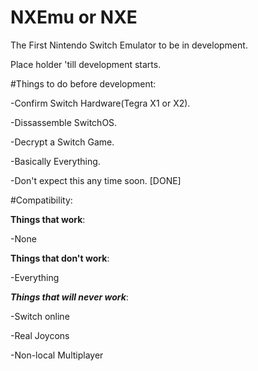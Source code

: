 # NXEmu or NXE
The First Nintendo Switch Emulator to be in development.

Place holder 'till development starts.

#Things to do before development:

-Confirm Switch Hardware(Tegra X1 or X2).

-Dissassemble SwitchOS.

-Decrypt a Switch Game.

-Basically Everything.

-Don't expect this any time soon. [DONE]

#Compatibility:

**Things that work**:

-None

**Things that don't work**:

-Everything


***Things that will never work***:

-Switch online

-Real Joycons

-Non-local Multiplayer

